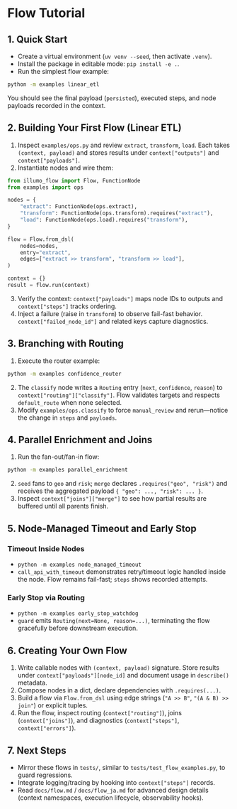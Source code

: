 # Flow Tutorial

## 1. Quick Start
- Create a virtual environment (`uv venv --seed`, then activate `.venv`).
- Install the package in editable mode: `pip install -e .`.
- Run the simplest flow example:

```bash
python -m examples linear_etl
```

You should see the final payload (`persisted`), executed steps, and node payloads recorded in the context.

## 2. Building Your First Flow (Linear ETL)
1. Inspect `examples/ops.py` and review `extract`, `transform`, `load`. Each takes `(context, payload)` and stores results under `context["outputs"]` and `context["payloads"]`.
2. Instantiate nodes and wire them:

```python
from illumo_flow import Flow, FunctionNode
from examples import ops

nodes = {
    "extract": FunctionNode(ops.extract),
    "transform": FunctionNode(ops.transform).requires("extract"),
    "load": FunctionNode(ops.load).requires("transform"),
}

flow = Flow.from_dsl(
    nodes=nodes,
    entry="extract",
    edges=["extract >> transform", "transform >> load"],
)

context = {}
result = flow.run(context)
```

3. Verify the context: `context["payloads"]` maps node IDs to outputs and `context["steps"]` tracks ordering.
4. Inject a failure (raise in `transform`) to observe fail-fast behavior. `context["failed_node_id"]` and related keys capture diagnostics.

## 3. Branching with Routing
1. Execute the router example:

```bash
python -m examples confidence_router
```

2. The `classify` node writes a `Routing` entry (`next`, `confidence`, `reason`) to `context["routing"]["classify"]`. Flow validates targets and respects `default_route` when none selected.
3. Modify `examples/ops.classify` to force `manual_review` and rerun—notice the change in `steps` and `payloads`.

## 4. Parallel Enrichment and Joins
1. Run the fan-out/fan-in flow:

```bash
python -m examples parallel_enrichment
```

2. `seed` fans to `geo` and `risk`; `merge` declares `.requires("geo", "risk")` and receives the aggregated payload `{ "geo": ..., "risk": ... }`.
3. Inspect `context["joins"]["merge"]` to see how partial results are buffered until all parents finish.

## 5. Node-Managed Timeout and Early Stop
### Timeout Inside Nodes
- `python -m examples node_managed_timeout`
- `call_api_with_timeout` demonstrates retry/timeout logic handled inside the node. Flow remains fail-fast; `steps` shows recorded attempts.

### Early Stop via Routing
- `python -m examples early_stop_watchdog`
- `guard` emits `Routing(next=None, reason=...)`, terminating the flow gracefully before downstream execution.

## 6. Creating Your Own Flow
1. Write callable nodes with `(context, payload)` signature. Store results under `context["payloads"][node_id]` and document usage in `describe()` metadata.
2. Compose nodes in a dict, declare dependencies with `.requires(...)`.
3. Build a flow via `Flow.from_dsl` using edge strings (`"A >> B"`, `"(A & B) >> join"`) or explicit tuples.
4. Run the flow, inspect routing (`context["routing"]`), joins (`context["joins"]`), and diagnostics (`context["steps"]`, `context["errors"]`).

## 7. Next Steps
- Mirror these flows in `tests/`, similar to `tests/test_flow_examples.py`, to guard regressions.
- Integrate logging/tracing by hooking into `context["steps"]` records.
- Read `docs/flow.md` / `docs/flow_ja.md` for advanced design details (context namespaces, execution lifecycle, observability hooks).
